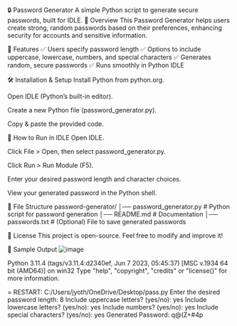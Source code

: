 🔒 Password Generator
A simple Python script to generate secure passwords, built for IDLE.
📌 Overview
This Password Generator helps users create strong, random passwords based on their preferences, enhancing security for accounts and sensitive information.

🚀 Features
✅ Users specify password length ✅ Options to include uppercase, lowercase, numbers, and special characters ✅ Generates random, secure passwords ✅ Runs smoothly in Python IDLE

🛠 Installation & Setup
Install Python from python.org.

Open IDLE (Python’s built-in editor).

Create a new Python file (password_generator.py).

Copy & paste the provided code.

🔧 How to Run in IDLE
Open IDLE.

Click File > Open, then select password_generator.py.

Click Run > Run Module (F5).

Enter your desired password length and character choices.

View your generated password in the Python shell.

📂 File Structure
password-generator/
│── password_generator.py  # Python script for password generation
│── README.md              # Documentation
│── passwords.txt          # (Optional) File to save generated passwords

📄 License
This project is open-source. Feel free to modify and improve it!

📌 Sample Output
![image](https://github.com/user-attachments/assets/629295eb-32e5-4e93-8a31-c5289a7cde2d)

Python 3.11.4 (tags/v3.11.4:d2340ef, Jun  7 2023, 05:45:37) [MSC v.1934 64 bit (AMD64)] on win32
Type "help", "copyright", "credits" or "license()" for more information.

= RESTART: C:/Users/jyoth/OneDrive/Desktop/pass.py
Enter the desired password length: 8
Include uppercase letters? (yes/no): yes
Include lowercase letters? (yes/no): yes
Include numbers? (yes/no): yes
Include special characters? (yes/no): yes
Generated Password: q@(Z+#4p

